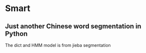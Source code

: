 # Smart
## Just another Chinese word segmentation in Python
The dict and HMM model is from jieba segmentation
